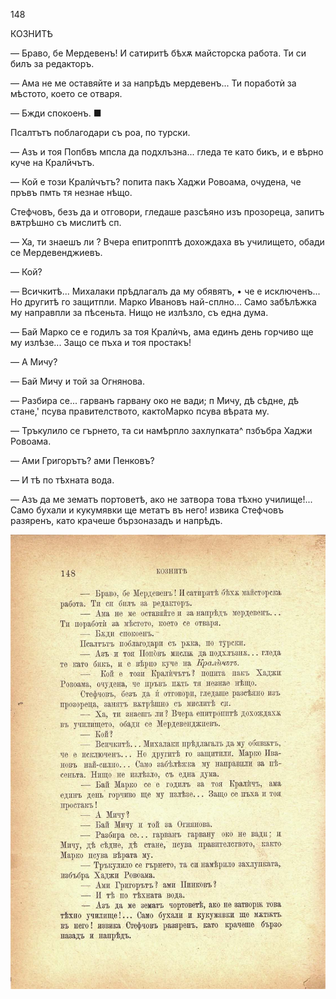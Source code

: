﻿148

КОЗНИТѢ

— Браво, бе Мердевенъ! И сатиритѣ бѣхѫ майсторска работа. Ти си билъ за редакторъ.

— Ама не ме оставяйте и за напрѣдъ мердевенъ... Ти поработѝ за мѣстото, което се отваря.

— Бжди спокоенъ. ■

Псалтътъ поблагодари съ роа, по турски.

— Азъ и тоя Попбвъ мпсла да подхлъзна... гледа те като бикъ, и е вѣрно куче на Кралйчътъ.

— Кой е този Кралѝчътъ? попита пакъ Хаджи Ровоама, очудена, че пръвъ пмть тя незнае нѣщо.

Стефчовъ, безъ да и отговори, гледаше разсѣяно изъ прозореца, запитъ вѫтрѣшно съ мислитѣ сп.

— Ха, ти знаешъ ли ? Вчера епитропптѣ дохождаха въ училището, обади се Мердевенджиевъ.

— Кой?

— Всичкитѣ... Михалаки прѣдлагалъ да му обявятъ, • че е исключенъ... Но другитѣ го защитпли. Марко Ивановъ най-сплно... Само забѣлѣжка му направпли за пѣсеньта. Нищо не излѣзло, съ една дума.

— Бай Марко се е годилъ за тоя Кралѝчъ, ама единъ день горчиво ще му излѣзе... Защо се пъха и тоя простакъ!

— А Мичу?

— Бай Мичу и той за Огнянова.

— Разбира се... гарванъ гарвану око не вади; п Мичу, дѣ сѣдне, дѣ стане,' псува правителството, кактоМарко псува вѣрата му.

— Тръкулило се гърнето, та си намѣрпло захлупката^ пзбъбра Хаджи Ровоама.

— Ами Григорътъ? ами Пенковъ?

— И тѣ по тѣхната вода.

— Азъ да ме зематъ портоветѣ, ако не затвора това тѣхно училище!... Само бухали и кукумявки ще метатъ въ него! извика Стефчовъ разяренъ, като крачеше бързоназадъ и напрѣдъ.

![original](images/167.jpg)

